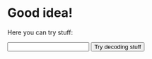 # Good idea!

Here you can try stuff:

<input type="text" name="passphrase" id="passphrase" autocomplete="off">
<input type="button" onclick="decode()" value="Try decoding stuff">

